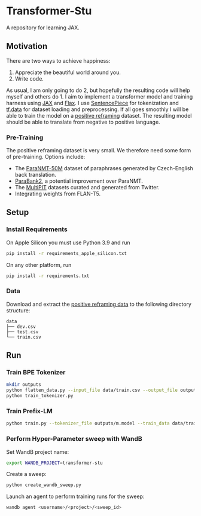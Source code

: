 # Transformer-Stu

A repository for learning JAX.

## Motivation

There are two ways to achieve happiness:
1. Appreciate the beautiful world around you.
2. Write code.

As usual, I am only going to do 2, but hopefully the resulting code will help myself and others do 1.
I aim to implement a transformer model and training harness using [JAX](https://jax.readthedocs.io/en/latest/) and [Flax](https://flax.readthedocs.io/en/latest/).
I use [SentencePiece](https://github.com/google/sentencepiece) for tokenization and [tf.data](https://www.tensorflow.org/guide/data) for dataset loading and preprocessing. 
If all goes smoothly I will be able to train the model on a [positive reframing](https://github.com/SALT-NLP/positive-frames) dataset.
The resulting model should be able to translate from negative to positive language.

### Pre-Training

The positive reframing dataset is very small.
We therefore need some form of pre-training.
Options include:
- The [ParaNMT-50M](https://aclanthology.org/P18-1042.pdf) dataset of paraphrases generated by Czech-English back translation.
- [ParaBank2](https://nlp.jhu.edu/parabank/), a potential improvement over ParaNMT.
- The [MultiPIT](https://yao-dou.github.io/multipit/) datasets curated and generated from Twitter.
- Integrating weights from FLAN-T5.

## Setup
### Install Requirements
On Apple Silicon you must use Python 3.9 and run
```bash
pip install -r requirements_apple_silicon.txt
```
On any other platform, run
```bash
pip install -r requirements.txt
```

### Data

Download and extract the [positive reframing data](https://www.dropbox.com/sh/pnoczmv0uyn51e6/AAAGek6yX12Yc4PA2RwtZeZKa?dl=0) to the following directory structure:
```
data
├── dev.csv
├── test.csv
└── train.csv
```

## Run

### Train BPE Tokenizer

```bash
mkdir outputs
python flatten_data.py --input_file data/train.csv --output_file outputs/flattened_train.txt
python train_tokenizer.py
```

### Train Prefix-LM

```bash
python train.py --tokenizer_file outputs/m.model --train_data data/train.csv --val_data data/dev.csv
```

### Perform Hyper-Parameter sweep with WandB

Set WandB project name:
```bash
export WANDB_PROJECT=transformer-stu
```

Create a sweep:
```bash
python create_wandb_sweep.py
```

Launch an agent to perform training runs for the sweep:
```bash
wandb agent <username>/<project>/<sweep_id>
```
